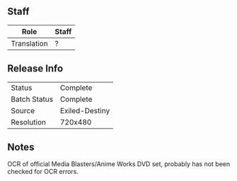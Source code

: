 ## Staff

| Role              | Staff                               |
|-------------------|-------------------------------------|
| Translation       | ?                                   |

## Release Info

|              |                |
|--------------|----------------|
| Status       | Complete       |
| Batch Status | Complete       |
| Source       | Exiled-Destiny |
| Resolution   | 720x480        |

## Notes

OCR of official Media Blasters/Anime Works DVD set, probably has not been checked for OCR errors.